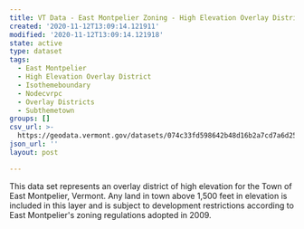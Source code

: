 ```yaml
---
title: VT Data - East Montpelier Zoning - High Elevation Overlay District
created: '2020-11-12T13:09:14.121911'
modified: '2020-11-12T13:09:14.121918'
state: active
type: dataset
tags:
  - East Montpelier
  - High Elevation Overlay District
  - Isothemeboundary
  - Nodecvrpc
  - Overlay Districts
  - Subthemetown
groups: []
csv_url: >-
  https://geodata.vermont.gov/datasets/074c33fd598642b48d16b2a7cd7a6d25_0.csv?outSR=%7B%22latestWkid%22%3A3857%2C%22wkid%22%3A102100%7D
json_url: ''
layout: post

---
```

This data set represents an overlay district of high elevation for the Town of East Montpelier, Vermont.  Any land in town above 1,500 feet in elevation is included in this layer and is subject to development restrictions according to East Montpelier's zoning regulations adopted in 2009.
